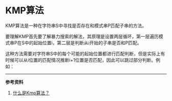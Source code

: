 # KMP算法

KMP算法是一种在字符串S中寻找是否存在和模式串P匹配子串的方法。

要理解KMP首先要了解暴力搜索的解法，其原理是设置两层循环，第一层遍历模式串P在S中的起始位置i，第二层是判断从i开始的子串是否和P匹配。

这种方法需要对字符串S中的每个可能的起始位置都进行匹配判断，但是实际上有时候可以从i位置的匹配情况推断i+1位置是否匹配，因此可以跳过部分判断。例如：







---

**参考资料**

1. [什么是Kmp算法？](https://www.cnblogs.com/huifeidezhuzai/p/9222366.html)